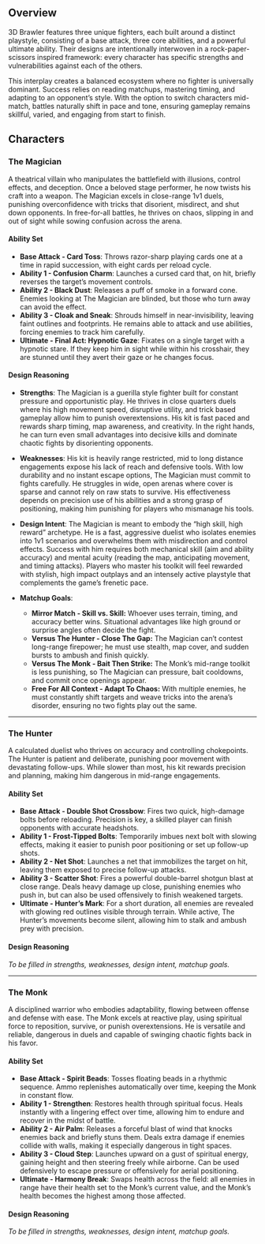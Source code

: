## Overview

3D Brawler features three unique fighters, each built around a distinct playstyle, consisting of a base attack, three core abilities, and a powerful ultimate ability. Their designs are intentionally interwoven in a rock-paper-scissors inspired framework: every character has specific strengths and vulnerabilities against each of the others.

This interplay creates a balanced ecosystem where no fighter is universally dominant. Success relies on reading matchups, mastering timing, and adapting to an opponent’s style. With the option to switch characters mid-match, battles naturally shift in pace and tone, ensuring gameplay remains skillful, varied, and engaging from start to finish.

## Characters

### The Magician
A theatrical villain who manipulates the battlefield with illusions, control effects, and deception. Once a beloved stage performer, he now twists his craft into a weapon. The Magician excels in close-range 1v1 duels, punishing overconfidence with tricks that disorient, misdirect, and shut down opponents. In free-for-all battles, he thrives on chaos, slipping in and out of sight while sowing confusion across the arena.  

#### Ability Set
- **Base Attack - Card Toss**: Throws razor-sharp playing cards one at a time in rapid succession, with eight cards per reload cycle.  
- **Ability 1 - Confusion Charm**: Launches a cursed card that, on hit, briefly reverses the target’s movement controls.  
- **Ability 2 - Black Dust**: Releases a puff of smoke in a forward cone. Enemies looking at The Magician are blinded, but those who turn away can avoid the effect.  
- **Ability 3 - Cloak and Sneak**: Shrouds himself in near-invisibility, leaving faint outlines and footprints. He remains able to attack and use abilities, forcing enemies to track him carefully.  
- **Ultimate - Final Act: Hypnotic Gaze**: Fixates on a single target with a hypnotic stare. If they keep him in sight while within his crosshair, they are stunned until they avert their gaze or he changes focus.  

#### Design Reasoning
- **Strengths**: The Magician is a guerilla style fighter built for constant pressure and opportunistic play. He thrives in close quarters duels where his high movement speed, disruptive utility, and trick based gameplay allow him to punish overextensions. His kit is fast paced and rewards sharp timing, map awareness, and creativity. In the right hands, he can turn even small advantages into decisive kills and dominate chaotic fights by disorienting opponents.  

- **Weaknesses**: His kit is heavily range restricted, mid to long distance engagements expose his lack of reach and defensive tools. With low durability and no instant escape options, The Magician must commit to fights carefully. He struggles in wide, open arenas where cover is sparse and cannot rely on raw stats to survive. His effectiveness depends on precision use of his abilities and a strong grasp of positioning, making him punishing for players who mismanage his tools.  

- **Design Intent**: The Magician is meant to embody the “high skill, high reward” archetype. He is a fast, aggressive duelist who isolates enemies into 1v1 scenarios and overwhelms them with misdirection and control effects. Success with him requires both mechanical skill (aim and ability accuracy) and mental acuity (reading the map, anticipating movement, and timing attacks). Players who master his toolkit will feel rewarded with stylish, high impact outplays and an intensely active playstyle that complements the game’s frenetic pace.  

- **Matchup Goals**:  
   - **Mirror Match - Skill vs. Skill:** Whoever uses terrain, timing, and accuracy better wins. Situational advantages like high ground or surprise angles often decide the fight.  
  - **Versus The Hunter - Close The Gap:** The Magician can’t contest long-range firepower; he must use stealth, map cover, and sudden bursts to ambush and finish quickly.  
  - **Versus The Monk - Bait Then Strike:** The Monk’s mid-range toolkit is less punishing, so The Magician can pressure, bait cooldowns, and commit once openings appear.  
  - **Free For All Context - Adapt To Chaos:** With multiple enemies, he must constantly shift targets and weave tricks into the arena’s disorder, ensuring no two fights play out the same.
    
---

### The Hunter

A calculated duelist who thrives on accuracy and controlling chokepoints. The Hunter is patient and deliberate, punishing poor movement with devastating follow-ups. While slower than most, his kit rewards precision and planning, making him dangerous in mid-range engagements.  

#### Ability Set
- **Base Attack - Double Shot Crossbow**: Fires two quick, high-damage bolts before reloading. Precision is key, a skilled player can finish opponents with accurate headshots.  
- **Ability 1 - Frost-Tipped Bolts**: Temporarily imbues next bolt with slowing effects, making it easier to punish poor positioning or set up follow-up shots.  
- **Ability 2 - Net Shot**: Launches a net that immobilizes the target on hit, leaving them exposed to precise follow-up attacks.  
- **Ability 3 - Scatter Shot**: Fires a powerful double-barrel shotgun blast at close range. Deals heavy damage up close, punishing enemies who push in, but can also be used offensively to finish weakened targets.  
- **Ultimate - Hunter’s Mark**: For a short duration, all enemies are revealed with glowing red outlines visible through terrain. While active, The Hunter’s movements become silent, allowing him to stalk and ambush prey with precision.  

#### Design Reasoning

*To be filled in  strengths, weaknesses, design intent, matchup goals.*  

---

### The Monk

A disciplined warrior who embodies adaptability, flowing between offense and defense with ease. The Monk excels at reactive play, using spiritual force to reposition, survive, or punish overextensions. He is versatile and reliable, dangerous in duels and capable of swinging chaotic fights back in his favor.  

#### Ability Set
- **Base Attack - Spirit Beads**: Tosses floating beads in a rhythmic sequence. Ammo replenishes automatically over time, keeping the Monk in constant flow.  
- **Ability 1 - Strengthen**: Restores health through spiritual focus. Heals instantly with a lingering effect over time, allowing him to endure and recover in the midst of battle.  
- **Ability 2 - Air Palm**: Releases a forceful blast of wind that knocks enemies back and briefly stuns them. Deals extra damage if enemies collide with walls, making it especially dangerous in tight spaces.  
- **Ability 3 - Cloud Step**: Launches upward on a gust of spiritual energy, gaining height and then steering freely while airborne. Can be used defensively to escape pressure or offensively for aerial positioning.  
- **Ultimate - Harmony Break**: Swaps health across the field: all enemies in range have their health set to the Monk’s current value, and the Monk’s health becomes the highest among those affected.  

#### Design Reasoning
*To be filled in  strengths, weaknesses, design intent, matchup goals.*  
